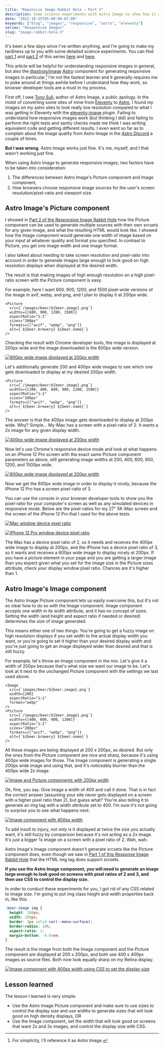 ```yaml
---
title: "Reponsive Image Rabbit Hole – Part 3"
description: Some science experiments with Astro Image to show how it and responsive images in general work.
date: "2022-10-15T05:00:00-07:00"
keywords: ["blog", "images", "responsive", "astro", "eleventy"]
series: "Responsive Images"
slug: "image-rabbit-hole-3"
---
```


It's been a few days since I've written anything, and I'm going to make my tardiness up to you with some detailed science experiments. You can find [part 1](https://scottwillsey.com/image-rabbit-hole-1/) and [part 2](https://scottwillsey.com/image-rabbit-hole-2/) of this series [here](https://scottwillsey.com/image-rabbit-hole-1/) and [here](https://scottwillsey.com/image-rabbit-hole-2/).

This article will be helpful for understanding responsive images in general, but also the [@astrojs/image](https://www.npmjs.com/package/@astrojs/image) [Astro](https://astro.build) component for generating responsive images in particular.[^1] I'm not the fastest learner and it generally requires me to poke around at things awhile before I understand how they work, so browser developer tools are a must in my process.

First off, I owe [Tony Sull](https://twitter.com/tonysull_co?s=21&t=Ibi4YXw9kwwLY5ExPYmJ-Q), author of Astro Image, a public apology. In the midst of converting some sites of mine from [Eleventy](https://www.11ty.dev) to [Astro](https://astro.build), I found my images on my astro sites to look really low resolution compared to what I was getting in Eleventy with the [eleventy-image](https://www.11ty.dev/docs/plugins/image/) plugin. Failing to understand how responsive images work (but thinking I did) and failing to perform the right tests and sanity checks made me think I was writing equivalent code and getting different results. I even went so far as to complain about the image quality from Astro Image in the [Astro Discord](https://astro.build/chat) a couple of times.

**But I was wrong.** Astro Image works just fine. It's me, myself, and I that wasn't working just fine.

When using Astro Image to generate responsive images, two factors have to be taken into consideration:

1. The differences between Astro Image's Picture component and Image component,
2. How browsers choose responsive image sources for the user's screen resolution/pixel-ratio and viewport size.

## Astro Image's Picture component

I showed in [Part 2 of the Responsive Image Rabbit Hole](https://scottwillsey.com/image-rabbit-hole-2/) how the Picture component can be used to generate multiple sources with their own srcsets for any given image, and what the resulting HTML would look like. I showed how the Image component would generate one width of image based on your input at whatever quality and format you specified. In contrast to Picture, you get one image width and one image format.

I also talked about needing to take screen resolution and pixel-ratio into account in order to generate images large enough to look good on high resolution displays when displayed at the desired width.

The result is that making images of high enough resolution on a high pixel-ratio screen with the Picture component is easy.

For example, here I want 600, 900, 1200, and 1500 pixel-wide versions of the image in avif, webp, and png, and I plan to display it at 200px wide.

```astro
<Picture
  src={`/images/beer/${beer.image}.png`}
  widths={[600, 900, 1200, 1500]}
  aspectRatio="1:1"
  sizes="200px"
  formats={["avif", "webp", "png"]}
  alt={`${beer.brewery} ${beer.name}`}
/>
```

Checking the result with Chrome developer tools, the image is displayed at 200px wide and the image downloaded is the 600px wide version.

[![600px wide image displayed at 200px width](../../assets/images/posts/NormalView-200px-400px-2FA1BD80-9E3E-406B-B3AF-3E8796E7DEE8.png)](/images/posts/NormalView-200px-400px-2FA1BD80-9E3E-406B-B3AF-3E8796E7DEE8.png)

Let's additionally generate 200 and 400px wide images to see which one gets downloaded to display at my desired 200px width.

```astro
<Picture
  src={`/images/beer/${beer.image}.png`}
  widths={[200, 400, 600, 900, 1200, 1500]}
  aspectRatio="1:1"
  sizes="200px"
  formats={["avif", "webp", "png"]}
  alt={`${beer.brewery} ${beer.name}`}
/>
```

The answer is that the 400px image gets downloaded to display at 200px wide. Why? Simple... My iMac has a screen with a pixel-ratio of 2. It wants a 2x image for any given display width.

[![400px wide image displayed at 200px width](../../assets/images/posts/200px-400px-2FA1BD80-9E3E-406B-B3AF-3E8796E7DEE8.png)](/images/posts/200px-400px-2FA1BD80-9E3E-406B-B3AF-3E8796E7DEE8.png)

Now let's use Chrome's responsive device mode and look at what happens on an iPhone 12 Pro screen with the exact same Picture component parameters as above, still generating image widths at 200, 400, 600, 900, 1200, and 1500px wide.

[![600px wide image displayed at 200px width](../../assets/images/posts/200px-600px-2FA1BD80-9E3E-406B-B3AF-3E8796E7DEE8.png)](/images/posts/200px-600px-2FA1BD80-9E3E-406B-B3AF-3E8796E7DEE8.png)

Now we get the 600px wide image in order to display it nicely, because the iPhone 12 Pro has a screen pixel-ratio of 3.

You can use the console in your browser developer tools to show you the pixel-ratio for your computer's screen as well as any simulated devices in responsive mode. Below are the pixel-ratios for my 27" 5K iMac screen and the screen of the iPhone 12 Pro that I used for the above tests.

[![Mac window device pixel ratio](../../assets/images/posts/DevicePixelRatioMac-2FA1BD80-9E3E-406B-B3AF-3E8796E7DEE8.png)](/images/posts/DevicePixelRatioMac-2FA1BD80-9E3E-406B-B3AF-3E8796E7DEE8.png)

[![iPhone 12 Pro window device pixel ratio](../../assets/images/posts/DevicePixelRatioiPhone-2FA1BD80-9E3E-406B-B3AF-3E8796E7DEE8.png)](/images/posts/DevicePixelRatioiPhone-2FA1BD80-9E3E-406B-B3AF-3E8796E7DEE8.png)

The Mac has a device pixel ratio of 2, so it needs and receives the 400px wide image to display at 200px, and the iPhone has a device pixel ratio of 3, so it wants and receives a 600px wide image to display nicely at 200px. If you have a picture element in your page and you are getting a larger image than you expect given what you set for the image size in the Picture sizes attribute, check your display window pixel ratio. Chances are it's higher than 1.

## Astro Image's Image component

The Astro Image Picture component lets us easily overcome this, but it's not so clear how to do so with the Image component. Image component accepts one width in its width attribute, and it has no concept of sizes. Setting the width (and height and aspect ratio if needed or desired) determines the size of image generated.

This means either one of two things: You're going to get a fuzzy image on high resolution displays if you set width to the actual display width you want, or you're going to set it higher than your desired display width and you're just going to get an image displayed wider than desired and that is still fuzzy.

For example, let's throw an Image component in the mix. Let's give it a width of 200px because that's what size we want our image to be. Let's look at it next to the unchanged Picture component with the settings we last used above.

```astro
<Image
  src={`images/beer/${beer.image}.png`}
  width={200}
  aspectRatio="1:1"
  format="webp"
/>
<Picture
  src={`/images/beer/${beer.image}.png`}
  widths={[400, 600, 900, 1200]}
  aspectRatio="1:1"
  sizes="200px"
  formats={["avif", "webp", "png"]}
  alt={`${beer.brewery} ${beer.name}`}
/>
```

All these images are being displayed at 200 x 200px, as desired. But only the ones from the Picture component are nice and sharp, because it's using 400px wide images for those. The Image component is generating a single 200px wide image and using that, and it's noticeably blurrier than the 400px wide 2x image.

[![Image and Picture components with 200px width](../../assets/images/posts/Image-200px-400px-2FA1BD80-9E3E-406B-B3AF-3E8796E7DEE8.png)](/images/posts/Image-200px-400px-2FA1BD80-9E3E-406B-B3AF-3E8796E7DEE8.png)

Ok, fine, you say. Give image a width of 400 and call it done. That is in fact the correct answer (assuming your site never gets displayed on a screen with a higher pixel ratio than 2), but guess what? You're also telling it to generate an img tag with a width attribute set to 400. I'm sure it's not going to surprise you to see what happens next:

[![Image component with 400px width](../../assets/images/posts/Image-400px-400px-2FA1BD80-9E3E-406B-B3AF-3E8796E7DEE8.png)](/images/posts/Image-400px-400px-2FA1BD80-9E3E-406B-B3AF-3E8796E7DEE8.png)

To add insult to injury, not only is it displayed at twice the size you actually want, it's still fuzzy by comparison because it's not acting as a 2x image. It's just a bigger 1x image on a screen with a pixel ratio of 2. Wah, wah.

Astro Image's Image component doesn't generate srcsets like the Picture component does, even though we saw in [Part 1 of this Response Image Rabbit Hole](https://scottwillsey.com/image-rabbit-hole-1/) that the HTML img tag does support srcsets.

**If you use the Astro Image component, you will need to generate an image large enough to look good on screens with pixel ratios of 2 and 3, and then use CSS to control the display size.**

In order to conduct these experiments for you, I got rid of any CSS related to image size. I'm going to put img class height and width properties back in, like this:

```css
.beer-image img {
  height: 200px;
  width: 200px;
  border: 3px solid var(--menu-surface);
  border-radius: 10%;
  aspect-ratio: 1;
  margin-bottom: -0.6rem;
}
```

The result is the image from both the Image component and the Picture component are displayed at 200 x 200px, and both use 400 x 400px images as source files. Both now look equally sharp on my Retina display.

[![Image component with 400px width using CSS to set the display size](../../assets/images/posts/Image-all-400-2FA1BD80-9E3E-406B-B3AF-3E8796E7DEE8.png)](/images/posts/Image-all-400-2FA1BD80-9E3E-406B-B3AF-3E8796E7DEE8.png)

## Lesson learned

The lesson I learned is very simple:

- Use the Astro Image Picture component and make sure to use sizes to control the display size and use widths to generate sizes that will look good on high density displays, OR
- Use the Image component, set the width that will look good on screens that want 2x and 3x images, and control the display size with CSS.

[^1]: For simplicity, I'll reference it as Astro Image.
